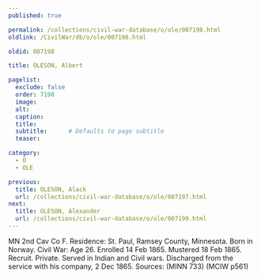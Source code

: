 ```yaml
---
published: true

permalink: /collections/civil-war-database/o/ole/007198.html
oldlink: /CivilWar/db/o/ole/007198.html

oldid: 007198

title: OLESON, Albert

pagelist:
  exclude: false
  order: 7198
  image: 
  alt:
  caption:
  title:
  subtitle:      # Defaults to page subtitle
  teaser:

category: 
  - O 
  - OLE

previous:
  title: OLESON, Alack
  url: /collections/civil-war-database/o/ole/007197.html  
next:
  title: OLESON, Alexander
  url: /collections/civil-war-database/o/ole/007199.html   
---
```

MN 2nd Cav Co F. Residence: St. Paul, Ramsey County, Minnesota. Born in Norway. Civil War: Age 26. Enrolled 14 Feb 1865. Mustered 18 Feb 1865. Recruit. Private. Served in Indian and Civil wars. Discharged from the service with his company, 2 Dec 1865. Sources: (MINN 733) (MCIW p561)